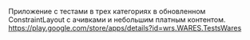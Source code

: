 Приложение с тестами в трех категориях в обновленном ConstraintLayout с ачивками и небольшим платным контентом.
https://play.google.com/store/apps/details?id=wrs.WARES.TestsWares
